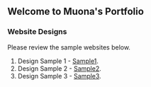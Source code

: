 ## Welcome to Muona's Portfolio

### Website Designs

Please review the sample websites below. 

1. Design Sample 1 - [Sample1](https://mgmals.github.io/MMParagon/layout1/demo-business-consulting-3.html).
2. Design Sample 2 - [Sample2](https://mgmals.github.io/MMParagon/layout2/demo-business-consulting-3.html).
3. Design Sample 3 - [Sample3](https://mgmals.github.io/MMParagon/layout2/demo-business-consulting-3.html).



